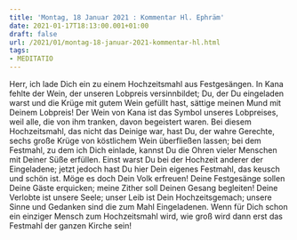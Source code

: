 ```yaml
---
title: 'Montag, 18 Januar 2021 : Kommentar Hl. Ephräm'
date: 2021-01-17T18:13:00.001+01:00
draft: false
url: /2021/01/montag-18-januar-2021-kommentar-hl.html
tags: 
- MEDITATIO
---
```


Herr, ich lade Dich ein zu einem Hochzeitsmahl aus Festgesängen. In Kana fehlte der Wein, der unseren Lobpreis versinnbildet; Du, der Du eingeladen warst und die Krüge mit gutem Wein gefüllt hast, sättige meinen Mund mit Deinem Lobpreis! Der Wein von Kana ist das Symbol unseres Lobpreises, weil alle, die von ihm tranken, davon begeistert waren. Bei diesem Hochzeitsmahl, das nicht das Deinige war, hast Du, der wahre Gerechte, sechs große Krüge von köstlichem Wein überfließen lassen; bei dem Festmahl, zu dem ich Dich einlade, kannst Du die Ohren vieler Menschen mit Deiner Süße erfüllen. Einst warst Du bei der Hochzeit anderer der Eingeladene; jetzt jedoch hast Du hier Dein eigenes Festmahl, das keusch und schön ist. Möge es doch Dein Volk erfreuen! Deine Festgesänge sollen Deine Gäste erquicken; meine Zither soll Deinen Gesang begleiten! Deine Verlobte ist unsere Seele; unser Leib ist Dein Hochzeitsgemach; unsere Sinne und Gedanken sind die zum Mahl Eingeladenen. Wenn für Dich schon ein einziger Mensch zum Hochzeitsmahl wird, wie groß wird dann erst das Festmahl der ganzen Kirche sein!